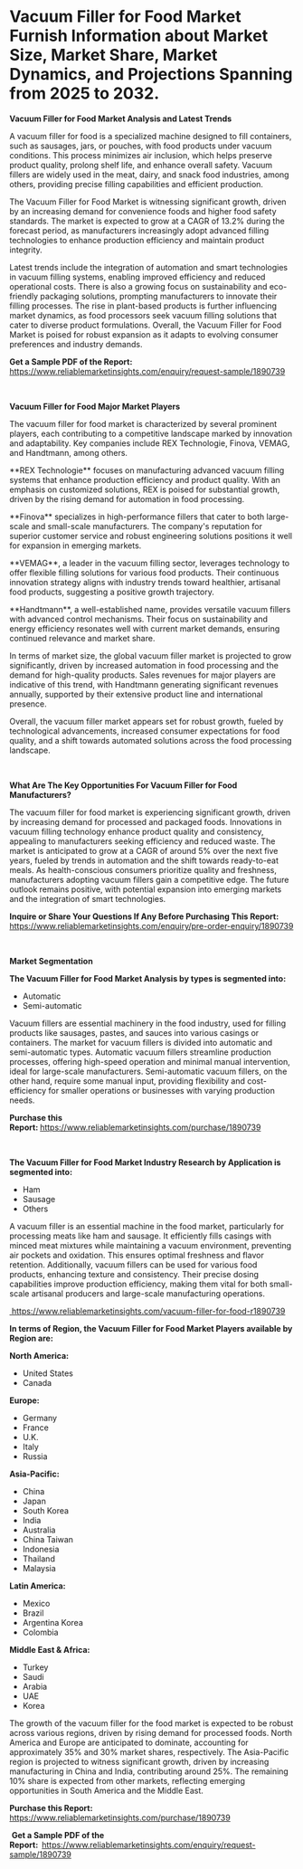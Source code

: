 <p><h1>Vacuum Filler for Food Market Furnish Information about Market Size, Market Share, Market Dynamics, and Projections Spanning from 2025 to 2032.</h1></p><p><strong>Vacuum Filler for Food Market Analysis and Latest Trends</strong></p>
<p><p>A vacuum filler for food is a specialized machine designed to fill containers, such as sausages, jars, or pouches, with food products under vacuum conditions. This process minimizes air inclusion, which helps preserve product quality, prolong shelf life, and enhance overall safety. Vacuum fillers are widely used in the meat, dairy, and snack food industries, among others, providing precise filling capabilities and efficient production.</p><p>The Vacuum Filler for Food Market is witnessing significant growth, driven by an increasing demand for convenience foods and higher food safety standards. The market is expected to grow at a CAGR of 13.2% during the forecast period, as manufacturers increasingly adopt advanced filling technologies to enhance production efficiency and maintain product integrity. </p><p>Latest trends include the integration of automation and smart technologies in vacuum filling systems, enabling improved efficiency and reduced operational costs. There is also a growing focus on sustainability and eco-friendly packaging solutions, prompting manufacturers to innovate their filling processes. The rise in plant-based products is further influencing market dynamics, as food processors seek vacuum filling solutions that cater to diverse product formulations. Overall, the Vacuum Filler for Food Market is poised for robust expansion as it adapts to evolving consumer preferences and industry demands.</p></p>
<p><strong>Get a Sample PDF of the Report:&nbsp;</strong> <a href="https://www.reliablemarketinsights.com/enquiry/request-sample/1890739?utm_campaign=2643&utm_medium=2&utm_source=Github&utm_content=ia&utm_term=12042025&utm_id=vacuum-filler-for-food">https://www.reliablemarketinsights.com/enquiry/request-sample/1890739</a></p>
<p>&nbsp;</p>
<p><strong>Vacuum Filler for Food Major Market Players</strong></p>
<p><p>The vacuum filler for food market is characterized by several prominent players, each contributing to a competitive landscape marked by innovation and adaptability. Key companies include REX Technologie, Finova, VEMAG, and Handtmann, among others.</p><p>**REX Technologie** focuses on manufacturing advanced vacuum filling systems that enhance production efficiency and product quality. With an emphasis on customized solutions, REX is poised for substantial growth, driven by the rising demand for automation in food processing.</p><p>**Finova** specializes in high-performance fillers that cater to both large-scale and small-scale manufacturers. The company's reputation for superior customer service and robust engineering solutions positions it well for expansion in emerging markets.</p><p>**VEMAG**, a leader in the vacuum filling sector, leverages technology to offer flexible filling solutions for various food products. Their continuous innovation strategy aligns with industry trends toward healthier, artisanal food products, suggesting a positive growth trajectory.</p><p>**Handtmann**, a well-established name, provides versatile vacuum fillers with advanced control mechanisms. Their focus on sustainability and energy efficiency resonates well with current market demands, ensuring continued relevance and market share.</p><p>In terms of market size, the global vacuum filler market is projected to grow significantly, driven by increased automation in food processing and the demand for high-quality products. Sales revenues for major players are indicative of this trend, with Handtmann generating significant revenues annually, supported by their extensive product line and international presence.</p><p>Overall, the vacuum filler market appears set for robust growth, fueled by technological advancements, increased consumer expectations for food quality, and a shift towards automated solutions across the food processing landscape.</p></p>
<p>&nbsp;</p>
<p><strong>What Are The Key Opportunities For Vacuum Filler for Food Manufacturers?</strong></p>
<p><p>The vacuum filler for food market is experiencing significant growth, driven by increasing demand for processed and packaged foods. Innovations in vacuum filling technology enhance product quality and consistency, appealing to manufacturers seeking efficiency and reduced waste. The market is anticipated to grow at a CAGR of around 5% over the next five years, fueled by trends in automation and the shift towards ready-to-eat meals. As health-conscious consumers prioritize quality and freshness, manufacturers adopting vacuum fillers gain a competitive edge. The future outlook remains positive, with potential expansion into emerging markets and the integration of smart technologies.</p></p>
<p><strong>Inquire or Share Your Questions If Any Before Purchasing This Report:</strong> <a href="https://www.reliablemarketinsights.com/enquiry/pre-order-enquiry/1890739?utm_campaign=2643&utm_medium=2&utm_source=Github&utm_content=ia&utm_term=12042025&utm_id=vacuum-filler-for-food">https://www.reliablemarketinsights.com/enquiry/pre-order-enquiry/1890739</a></p>
<p>&nbsp;</p>
<p><strong>Market Segmentation</strong></p>
<p><strong>The Vacuum Filler for Food Market Analysis by types is segmented into:</strong></p>
<p><ul><li>Automatic</li><li>Semi-automatic</li></ul></p>
<p><p>Vacuum fillers are essential machinery in the food industry, used for filling products like sausages, pastes, and sauces into various casings or containers. The market for vacuum fillers is divided into automatic and semi-automatic types. Automatic vacuum fillers streamline production processes, offering high-speed operation and minimal manual intervention, ideal for large-scale manufacturers. Semi-automatic vacuum fillers, on the other hand, require some manual input, providing flexibility and cost-efficiency for smaller operations or businesses with varying production needs.</p></p>
<p><strong>Purchase this Report:&nbsp;</strong><a href="https://www.reliablemarketinsights.com/purchase/1890739?utm_campaign=2643&utm_medium=2&utm_source=Github&utm_content=ia&utm_term=12042025&utm_id=vacuum-filler-for-food">https://www.reliablemarketinsights.com/purchase/1890739</a></p>
<p>&nbsp;</p>
<p><strong>The Vacuum Filler for Food Market Industry Research by Application is segmented into:</strong></p>
<p><ul><li>Ham</li><li>Sausage</li><li>Others</li></ul></p>
<p><p>A vacuum filler is an essential machine in the food market, particularly for processing meats like ham and sausage. It efficiently fills casings with minced meat mixtures while maintaining a vacuum environment, preventing air pockets and oxidation. This ensures optimal freshness and flavor retention. Additionally, vacuum fillers can be used for various food products, enhancing texture and consistency. Their precise dosing capabilities improve production efficiency, making them vital for both small-scale artisanal producers and large-scale manufacturing operations.</p></p>
<p><a href="https://www.reliablemarketinsights.com/vacuum-filler-for-food-r1890739?utm_campaign=2643&utm_medium=2&utm_source=Github&utm_content=ia&utm_term=12042025&utm_id=vacuum-filler-for-food">&nbsp;https://www.reliablemarketinsights.com/vacuum-filler-for-food-r1890739</a></p>
<p><strong>In terms of Region, the Vacuum Filler for Food Market Players available by Region are:</strong></p>
<p>
    <p> <strong> North America: </strong>
        <ul>
            <li>United States</li>
            <li>Canada</li>
        </ul>
        </p> 
    <p> <strong> Europe: </strong>
        <ul>
            <li>Germany</li>
            <li>France</li>
            <li>U.K.</li>
            <li>Italy</li>
            <li>Russia</li>
        </ul>
        </p> 
    <p> <strong> Asia-Pacific: </strong>
        <ul>
            <li>China</li>
            <li>Japan</li>
            <li>South Korea</li>
            <li>India</li>
            <li>Australia</li>
            <li>China Taiwan</li>
            <li>Indonesia</li>
            <li>Thailand</li>
            <li>Malaysia</li>
        </ul>
        </p> 
    <p> <strong> Latin America: </strong>
        <ul>
            <li>Mexico</li>
            <li>Brazil</li>
            <li>Argentina Korea</li>
            <li>Colombia</li>
        </ul>
        </p> 
    <p> <strong> Middle East & Africa: </strong>
        <ul>
            <li>Turkey</li>
            <li>Saudi</li>
            <li>Arabia</li>
            <li>UAE</li>
            <li>Korea</li>
        </ul>
    </p>
    </p>
<p><p>The growth of the vacuum filler for the food market is expected to be robust across various regions, driven by rising demand for processed foods. North America and Europe are anticipated to dominate, accounting for approximately 35% and 30% market shares, respectively. The Asia-Pacific region is projected to witness significant growth, driven by increasing manufacturing in China and India, contributing around 25%. The remaining 10% share is expected from other markets, reflecting emerging opportunities in South America and the Middle East.</p></p>
<p><strong>Purchase this Report: </strong><a href="https://www.reliablemarketinsights.com/purchase/1890739?utm_campaign=2643&utm_medium=2&utm_source=Github&utm_content=ia&utm_term=12042025&utm_id=vacuum-filler-for-food">https://www.reliablemarketinsights.com/purchase/1890739</a></p>
<p>&nbsp;<strong>Get a Sample PDF of the Report:&nbsp;&nbsp;</strong><a href="https://www.reliablemarketinsights.com/enquiry/request-sample/1890739?utm_campaign=2643&utm_medium=2&utm_source=Github&utm_content=ia&utm_term=12042025&utm_id=vacuum-filler-for-food">https://www.reliablemarketinsights.com/enquiry/request-sample/1890739</a></p>
<p><strong></strong></p>
<p><p></p><p></p><p></p></p>